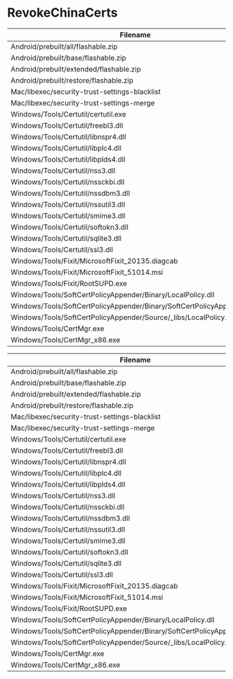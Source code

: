 ﻿RevokeChinaCerts
==============

Filename | SHA-3(256)
--- | ---
Android/prebuilt/all/flashable.zip | 93808D9773B98C3D221D0ABB6ED19BB644C716EEB5BDBEA469353E85A0982018
Android/prebuilt/base/flashable.zip | 3B88B693EEA2F74B33AC40CCA21B7EC6591970EBEB0E30E7B1EB3F236526CACC
Android/prebuilt/extended/flashable.zip | 4CA59D890E87E63C8C6DA59A08695E05D9CB53E8587DCA2F6D2A00D940243D85
Android/prebuilt/restore/flashable.zip | F87639C0687C5C9B3945886965F657F974EA1BBAE5632371BA697295FEFF3B7C
Mac/libexec/security-trust-settings-blacklist | 7FEC5F46CDC0BD1EF677C0AF4D45E58E8928A8DF892A3D2576407406270E4DD4
Mac/libexec/security-trust-settings-merge | 8F4E8AB79223825FCA2EF8828B772BB6B3D52580AB7ED36474F8FEE178343CC9
Windows/Tools/Certutil/certutil.exe | E42A02DA0FFA252F4EE49DCE259E9198BAEE73F4283EA6259729D14620C0DC13
Windows/Tools/Certutil/freebl3.dll | 724F74D073E60660452929931798B065840589F24A9C6DA30EFF5FBAF0792FB5
Windows/Tools/Certutil/libnspr4.dll | 938ECFE83A169860F04EECBFB3AB3909EB9AAF93F9A45E1679D8BB879CF5E327
Windows/Tools/Certutil/libplc4.dll | CB876F8F9670D6DA0A597FAC543B02ECC2E4F47C8EE8DA32DD1E1A7E87534C4E
Windows/Tools/Certutil/libplds4.dll | EF2EBD394DB4BA7940F0AF5C2500BB7EA2DBD9DAD2C9542B44DD2F70788CA982
Windows/Tools/Certutil/nss3.dll | 40FE76653F3E485BA6440A2C7F56BBB1F18BBD0A8051E3448062FD57F2577444
Windows/Tools/Certutil/nssckbi.dll | 22F1715A570369B07CBA84E0147F6BE8B4D13DE08B52485C7B509193C6648089
Windows/Tools/Certutil/nssdbm3.dll | F28C1694987C3DC631439FCA0CBF09F745A3A14C2BF84DAB078651A80701BF5E
Windows/Tools/Certutil/nssutil3.dll | 86F0A7A60084B189BE6EC068DA375673C226D5B8313826385D516D1AC1756BDE
Windows/Tools/Certutil/smime3.dll | 00B0F4177C353C8F66DBFC68BBD8B2DBACFE7EADE0F4CF7D2EC66E00359C1CCD
Windows/Tools/Certutil/softokn3.dll | C855082BB83671E9757D42CE15A8BC76BC71A277345D53746F63E479FA02D32B
Windows/Tools/Certutil/sqlite3.dll | A33D6A4308CE7704C6A569864428CFB4CD99F6E976DE0A6A739684133FC8F2E0
Windows/Tools/Certutil/ssl3.dll | B541751BBA8B0810FAE03539BF1FF072218C5293295BC3FDD0A4151631766FC7
Windows/Tools/Fixit/MicrosoftFixit_20135.diagcab | 7121D2027E619CB8A8E45120588BC396B8152114F325392B33AD63FFA0DDE1AA
Windows/Tools/Fixit/MicrosoftFixit_51014.msi | 38EB89A9B0E1808AFBD67B5FD09A2938DB5D66DCA1233D2FAF0B4CAED03BDB3F
Windows/Tools/Fixit/RootSUPD.exe | 865F90501F42A1F01A76EB9294A4995A7D917551967065534555ADDC498669F1
Windows/Tools/SoftCertPolicyAppender/Binary/LocalPolicy.dll | 880EFB6C04F8B23EBD87F889A38A6EF5F839C0D59EC2FD53F77EC95B6EE2652E
Windows/Tools/SoftCertPolicyAppender/Binary/SoftCertPolicyAppender.exe | A2CB7210101494F49F7489011A5208A9E02B6C86A771818D42A6339A6801432F
Windows/Tools/SoftCertPolicyAppender/Source/_libs/LocalPolicy.dll | 880EFB6C04F8B23EBD87F889A38A6EF5F839C0D59EC2FD53F77EC95B6EE2652E
Windows/Tools/CertMgr.exe | D1F4D88E351B9B0781697AB4AF7614EBD4C02A08F3564E75D9F327F11C203805
Windows/Tools/CertMgr_x86.exe | 795C0A45043C9816EE0B6347AF1AAE376D7B2155566F99D65628E2A2463E7E1C

Filename | SHA-2(256)
--- | ---
Android/prebuilt/all/flashable.zip | 5BF607DC82071B15DC1FDDE158E2A97B62CF7C444606B3305D15C7288F61FE46
Android/prebuilt/base/flashable.zip | A68D2856F2BCF28F1925C8DBD522B72AD2ED84C52072B3959250919C1B38F08D
Android/prebuilt/extended/flashable.zip | D343F2FFD4D84C4655222A491C07697F7E42DB4C35C3BFD84E7C577FFD20ABA4
Android/prebuilt/restore/flashable.zip | E68F42E450AE8F3D59B00C15DADFA8DE42D67070A5D177E76DF7C96ED15FFF53
Mac/libexec/security-trust-settings-blacklist | D588DC6725002F05A8B8A32D0029FA3820C797A1CCAF8A78D29CBFC42926F1BE
Mac/libexec/security-trust-settings-merge | 96165F3FA0F4B8154B0BF40319FE1E8E4AE6017A103261613FB7CD109B13D51D
Windows/Tools/Certutil/certutil.exe | 144C54546E0C4317F9666F89F3530F083054F198783CA708A994DC5EB8F61D7C
Windows/Tools/Certutil/freebl3.dll | 118A39C6096B40D3B22F992C133F793027AF72F1938FDE8DA18179716D4271C2
Windows/Tools/Certutil/libnspr4.dll | FA9772B3F17A7ED7F22BBA7DDA535ACA398F6A52199B29082626604607F80BBE
Windows/Tools/Certutil/libplc4.dll | 2FDFE39B8E50020060A7469175226FD4FF24C2AE8948D6C2CE9169FD10B69787
Windows/Tools/Certutil/libplds4.dll | 717662645ED289FC7823ED810F09A8E6EF5C4F2448E6520ADAD754954CD56AEB
Windows/Tools/Certutil/nss3.dll | D64916A0F059B85A467E9D569D6BADBA00CF7490A97B81AABB86D689C7DB7E60
Windows/Tools/Certutil/nssckbi.dll | 7278AEB45F259D17E6A1CBFC47FD33636131868F23B2ACD9369F977277B4D1D7
Windows/Tools/Certutil/nssdbm3.dll | F449B0FB5D4195063CF0200446A4EA77E0B09A5B43DC709E1687736A037B0E80
Windows/Tools/Certutil/nssutil3.dll | 47CDD7A9147755144411759B9D100D29498283C6D6EA465C68B2FDB9CDB7A86A
Windows/Tools/Certutil/smime3.dll | B26E55CB94E03A21C1D9EB105EC7EB03BCCB359405AC383BB3BA1A231057F3A9
Windows/Tools/Certutil/softokn3.dll | 0ADDCD45F8B6DB751D4B434411980CDD5D99225D6AFF0C1A8D10A8436FA063FC
Windows/Tools/Certutil/sqlite3.dll | F68D198CFD3E20ECED53C3ED0A1D716A998D94A5B20957FFE1D62B6C443EE09D
Windows/Tools/Certutil/ssl3.dll | B15A186FB9949095BDA24A1E242DC2C9A3C0AA7B821F22D3B57ED06619599007
Windows/Tools/Fixit/MicrosoftFixit_20135.diagcab | 8754ED0492B9ED509221CD0CFA918E86BF9FF7F52331D62455B32F3E2F1361D0
Windows/Tools/Fixit/MicrosoftFixit_51014.msi | B777B520A98563548E4A56D7DE0AE3B9413C7DDBCD10DE625143876F102E569A
Windows/Tools/Fixit/RootSUPD.exe | 2BFF74B83DC66FC74DF2F527071C1CA80A992BA2B887F6043B09564D1B814213
Windows/Tools/SoftCertPolicyAppender/Binary/LocalPolicy.dll | 77A1D9CA18CF70927BB7FC46D3EDAE88CB08472B2ABE554ED9EDBD28D2D9795F
Windows/Tools/SoftCertPolicyAppender/Binary/SoftCertPolicyAppender.exe | C0012DEE3063B47B8456824CF358363883E0E3FB95C3599F82015C1A1E93D038
Windows/Tools/SoftCertPolicyAppender/Source/_libs/LocalPolicy.dll | 77A1D9CA18CF70927BB7FC46D3EDAE88CB08472B2ABE554ED9EDBD28D2D9795F
Windows/Tools/CertMgr.exe | 86F59A37724772C72E000289B062EC1960AC49D0602FBB8E5940B1B01B321D0F
Windows/Tools/CertMgr_x86.exe | 98D79697304084B0ADAEED06BB1EC4D490CEF370BF51BE413C07178EEA14FCE0

